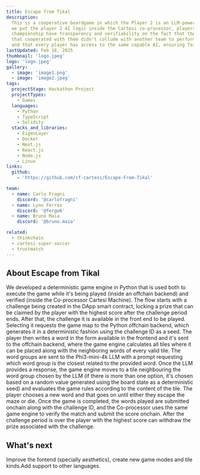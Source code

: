 ```yaml
---
title: Escape from Tikal
description:
  This is a cooperative boardgame in which the Player 2 is an LLM-powered AI. As
  we put the player 2 AI logic inside the Cartesi co-processor, players into a
  championship have transparency and verifiability on the fact that the player
  that cooperated with them didn't collude with another team to perform poorly
  and that every player has access to the same capable AI, ensuring fairness.
lastUpdated: Feb 18, 2025
thumbnail: 'logo.jpeg'
logo: 'logo.jpeg'
gallery:
  - image: 'image1.png'
  - image: 'image2.jpeg'
tags:
  projectStage: Hackathon Project
  projectTypes:
    - Games
  languages:
    - Python
    - TypeScript
    - Solidity
  stacks_and_libraries:
    - EigenLayer
    - Docker
    - Next.js
    - React.js
    - Node.js
    - Linux
links:
  github:
    - 'https://github.com/cf-cartesi/Escape-From-Tikal'

team:
  - name: Carlo Fragni
    discord: '@carlofragni'
  - name: Lyno Ferraz
    discord: '@fergo6'
  - name: Bruno Maia
    discord: '@bruno.maia'

related:
  - thinkchain
  - cartesi-super-soccer
  - trustmatch
---
```


## About Escape from Tikal

We developed a deterministic game engine in Python that is used both to execute
the game while it's being played (inside an offchain backend) and verified
(inside the Co-processor Cartesi Machine). The flow starts with a challenge
being created in the DApp smart contract, locking a prize that can be claimed by
the player with the highest score after the challenge period ends. After that,
the challenge it is available in the front end to be played. Selecting it
requests the game map to the Python offchain backend, which generates it in a
deterministic fashion using the challenge ID as a seed. The player then writes a
word in the form available in the frontend and it's sent to the offchain
backend, where the game engine calculates all tiles where it can be placed along
with the neighboring words of every valid tile. The word groups are sent to the
Phi3-mini-4k LLM with a prompt requesting which word group is the closest
related to the provided word. Once the LLM provides a response, the game engine
moves to a tile neighbouring the word group chosen by the LLM (if there is more
than one option, it's chosen based on a random value generated using the board
state as a deterministic seed) and evaluates the game rules according to the
content of the tile. The player chooses a new word and that goes on until either
they escape the maze or die. Once the game is completed, the words played are
submitted onchain along with the challenge ID, and the Co-processor uses the
same game engine to verify the match and submit the score onchain. After the
challenge period is over the player with the highest score can withdraw the
prize associated with the challenge.

## What's next

Improve the fontend (specially aesthetics), create new game modes and tile
kinds.Add support to other languages.
